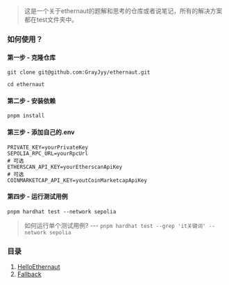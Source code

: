 > 这是一个关于ethernaut的题解和思考的仓库或者说笔记，所有的解决方案都在test文件夹中。



### 如何使用？

#### 第一步 - 克隆仓库

`git clone git@github.com:GrayJyy/ethernaut.git`

`cd ethernaut`

#### 第二步 - 安装依赖

`pnpm install`

#### 第三步 - 添加自己的.env

```shell
PRIVATE_KEY=yourPrivateKey
SEPOLIA_RPC_URL=yourRpcUrl
# 可选
ETHERSCAN_API_KEY=yourEtherscanApiKey
# 可选
COINMARKETCAP_API_KEY=youtCoinMarketcapApiKey
```



#### 第四步 - 运行测试用例

`pnpm hardhat test --network sepolia`

> 如何运行单个测试用例?  --- `pnpm hardhat test --grep 'it关键词' --network sepolia`





### 目录

1. [HelloEthernaut](https://github.com/GrayJyy/ethernaut/blob/main/test/01-HelloEthernaut-test.ts)
2. [Fallback](https://github.com/GrayJyy/ethernaut/blob/main/test/02-Fallback-test.ts)






